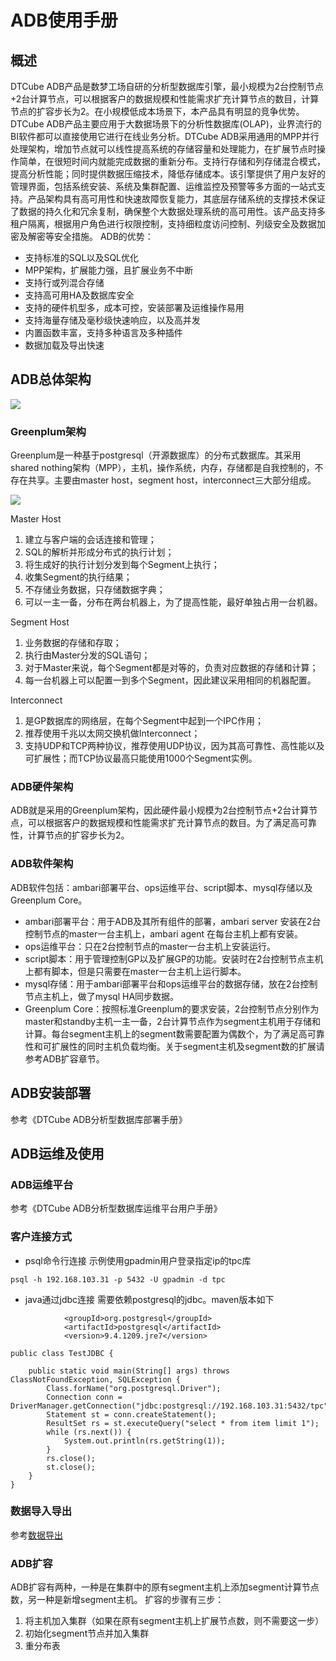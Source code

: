 # ADB使用手册

## 概述
DTCube ADB产品是数梦工场自研的分析型数据库引擎，最小规模为2台控制节点+2台计算节点，可以根据客户的数据规模和性能需求扩充计算节点的数目，计算节点的扩容步长为2。在小规模低成本场景下，本产品具有明显的竞争优势。
DTCube ADB产品主要应用于大数据场景下的分析性数据库(OLAP)，业界流行的BI软件都可以直接使用它进行在线业务分析。DTCube ADB采用通用的MPP并行处理架构，增加节点就可以线性提高系统的存储容量和处理能力，在扩展节点时操作简单，在很短时间内就能完成数据的重新分布。支持行存储和列存储混合模式，提高分析性能；同时提供数据压缩技术，降低存储成本。该引擎提供了用户友好的管理界面，包括系统安装、系统及集群配置、运维监控及预警等多方面的一站式支持。产品架构具有高可用性和快速故障恢复能力，其底层存储系统的支撑技术保证了数据的持久化和冗余复制，确保整个大数据处理系统的高可用性。该产品支持多租户隔离，根据用户角色进行权限控制，支持细粒度访问控制、列级安全及数据加密及解密等安全措施。
ADB的优势：
- 支持标准的SQL以及SQL优化
- MPP架构，扩展能力强，且扩展业务不中断
- 支持行或列混合存储
- 支持高可用HA及数据库安全
- 支持的硬件机型多，成本可控，安装部署及运维操作易用
- 支持海量存储及毫秒级快速响应，以及高并发
- 内置函数丰富，支持多种语言及多种插件
- 数据加载及导出快速

## ADB总体架构

![](attachment/gp_user_arch1.PNG)

### Greenplum架构
Greenplum是一种基于postgresql（开源数据库）的分布式数据库。其采用shared nothing架构（MPP），主机，操作系统，内存，存储都是自我控制的，不存在共享。主要由master host，segment host，interconnect三大部分组成。

![](attachment/gp_user_arch2.PNG)

Master Host

1. 建立与客户端的会话连接和管理；
2. SQL的解析并形成分布式的执行计划；
3. 将生成好的执行计划分发到每个Segment上执行；
4. 收集Segment的执行结果；
5. 不存储业务数据，只存储数据字典；
6. 可以一主一备，分布在两台机器上，为了提高性能，最好单独占用一台机器。

Segment Host
1. 业务数据的存储和存取；
2. 执行由Master分发的SQL语句；
3. 对于Master来说，每个Segment都是对等的，负责对应数据的存储和计算；
4. 每一台机器上可以配置一到多个Segment，因此建议采用相同的机器配置。

Interconnect
1. 是GP数据库的网络层，在每个Segment中起到一个IPC作用；
2. 推荐使用千兆以太网交换机做Interconnect；
3. 支持UDP和TCP两种协议，推荐使用UDP协议，因为其高可靠性、高性能以及可扩展性；而TCP协议最高只能使用1000个Segment实例。

### ADB硬件架构
ADB就是采用的Greenplum架构，因此硬件最小规模为2台控制节点+2台计算节点，可以根据客户的数据规模和性能需求扩充计算节点的数目。为了满足高可靠性，计算节点的扩容步长为2。

### ADB软件架构
ADB软件包括：ambari部署平台、ops运维平台、script脚本、mysql存储以及Greenplum Core。
- ambari部署平台：用于ADB及其所有组件的部署，ambari server 安装在2台控制节点的master一台主机上，ambari agent 在每台主机上都有安装。
- ops运维平台：只在2台控制节点的master一台主机上安装运行。
- script脚本：用于管理控制GP以及扩展GP的功能。安装时在2台控制节点主机上都有脚本，但是只需要在master一台主机上运行脚本。
- mysql存储：用于ambari部署平台和ops运维平台的数据存储，放在2台控制节点主机上，做了mysql HA同步数据。
- Greenplum Core：按照标准Greenplum的要求安装，2台控制节点分别作为master和standby主机一主一备，2台计算节点作为segment主机用于存储和计算。每台segment主机上的segment数需要配置为偶数个，为了满足高可靠性和可扩展性的同时主机负载均衡。关于segment主机及segment数的扩展请参考ADB扩容章节。



## ADB安装部署
参考《DTCube ADB分析型数据库部署手册》

## ADB运维及使用
### ADB运维平台
参考《DTCube ADB分析型数据库运维平台用户手册》

### 客户连接方式
- psql命令行连接
示例使用gpadmin用户登录指定ip的tpc库
```
psql -h 192.168.103.31 -p 5432 -U gpadmin -d tpc
```

- java通过jdbc连接
需要依赖postgresql的jdbc。maven版本如下
```
			<groupId>org.postgresql</groupId>
            <artifactId>postgresql</artifactId>
            <version>9.4.1209.jre7</version>
```
```
public class TestJDBC {

    public static void main(String[] args) throws ClassNotFoundException, SQLException {
        Class.forName("org.postgresql.Driver");
        Connection conn = DriverManager.getConnection("jdbc:postgresql://192.168.103.31:5432/tpc","gpadmin","123456");
        Statement st = conn.createStatement();
        ResultSet rs = st.executeQuery("select * from item limit 1");
        while (rs.next()) {
            System.out.println(rs.getString(1));
        }
        rs.close();
        st.close();
    }
}
```


### 数据导入导出
参考[数据导出](doc/modules/GP数据导出.md)

### ADB扩容
ADB扩容有两种，一种是在集群中的原有segment主机上添加segment计算节点数，另一种是新增segment主机。
扩容的步骤有三步：
1. 将主机加入集群（如果在原有segment主机上扩展节点数，则不需要这一步）
2. 初始化segment节点并加入集群
3. 重分布表






